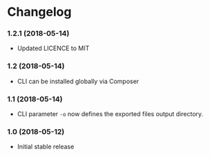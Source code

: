 # Changelog

### 1.2.1 (2018-05-14)

- Updated LICENCE to MIT

### 1.2 (2018-05-14)

- CLI can be installed globally via Composer

### 1.1 (2018-05-14)

- CLI parameter `-o` now defines the exported files output directory.

### 1.0 (2018-05-12)

- Initial stable release

